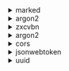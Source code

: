 <details>
<summary>marked</summary>
  
## Marked
  
[![marked](https://snyk.io/advisor/npm-package/marked/badge.svg)](/advisor/npm-package/marked)

Marked parsed in markdown geschriebenen Text zu HTML.

### Alle Daten stand 30.06.23
- **License**: MIT<br>
- **Letzter Commit**: 4 Tage <br>
- **Letzter Release**: 20 Tage <br>
- **Aktivität**: Wie dem GitHub Repository zu entnehmen, wird das Projekt sehr aktiv weiter entwickelt.<br>
- **Community**: 160 Contributers<br>
- **Dowloads**: 6,195,795 pro Woche <br>

### Dependencies

Keine Dependecies


### Links
 > [Snyk](https://snyk.io/advisor/npm-package/marked) <br>
 > [NPM](https://www.npmjs.com/package/marked) <br>
 > [Github](https://github.com/markedjs/marked) <br>
 

### Begründung
Aufgrund der passenden Lizenz, der sehr hohen nachvollziehbaren Aktivität, der sehr froßen und aktiven Community, der hohen Verbreitung sowie keinen bekannten Sicherheitslücken haben wir uns für diese Dependency entschieden.
</details>

<details>
<summary>argon2</summary>
  
## Node-argon2
  
[![argon2](https://snyk.io/advisor/npm-package/argon2/badge.svg)](/advisor/npm-package/argon2)

Node Argon2 implementiert Argon2id, den von OWASP empfohlen Algorithmus zum Hashen von Passwörtern. Zudem hängt Node-argon2 den Passwörtern automatisch einen Salt an. 

### Alle Daten stand 30.06.23
- **License**: MIT<br>
- **Letzter Commit**: 4 Monate <br>
- **Letzter Release**: 6 Monate <br>
- **Aktivität**: Wie dem GitHub Repository zu entnehmen, hat das Projekt keine offenen Pullrequests oder Issues. Issues werden beantwortet. Insgesamt ist das Projekt aber nicht sehr aktiv.<br>
- **Community**: 40 Contributers<br>
- **Dowloads**: 131,487 pro Woche <br>

### Dependencies

- @mapbox/node-pre-gyp: [![@mapbox/node-pre-gyp](https://snyk.io/advisor/npm-package/@mapbox/node-pre-gyp/badge.svg)](/advisor/npm-package/@mapbox/node-pre-gyp)

- @phc/format: [![@phc/format](https://snyk.io/advisor/npm-package/@phc/format/badge.svg)](/advisor/npm-package/@phc/format)

- node-addon-api [![node-addon-api](https://snyk.io/advisor/npm-package/node-addon-api/badge.svg)](/advisor/npm-package/node-addon-api)

### Links
 > [Snyk](https://snyk.io/advisor/npm-package/argon2) <br>
 > [NPM](https://www.npmjs.com/package/argon2) <br>
 > [Github](https://github.com/ranisalt/node-argon2) <br>
 

### Begründung
Aufgrund der passenden Lizenz, der ausreichenden Aktivität, der hohen Verbreitung sowie keinen bekannten Sicherheitslücken haben wir uns für diese Dependency entschieden.
</details>
<details>
<summary>zxcvbn</summary>
  
## Zxcvbn 
  
[![@zxcvbn-ts/core](https://snyk.io/advisor/npm-package/@zxcvbn-ts/core/badge.svg)](/advisor/npm-package/@zxcvbn-ts/core)



Zxcvbn berechnet die Stärke eines Passworts und wird von OWASP für diesen Zweck empfohlen.

### Alle Daten stand 30.06.23
- **License**: MIT<br>
- **Letzter Commit**: Vor 10 Tagen <br>
- **Letzter Release**: 24 Tage <br>
- **Aktivität**: Wie dem GitHub Repository zu entnehmen, wird das Projekt aktiv weiter entwickelt. Issues werden bearbeitet.<br>
- **Community**: 60 Contributers<br>
- **Dowloads**: 68,759 pro Woche <br>

### Dependencies

fastest-levenshtein: [![fastest-levenshtein](https://snyk.io/advisor/npm-package/fastest-levenshtein/badge.svg)](/advisor/npm-package/fastest-levenshtein)


### Links
 > [Snyk](https://snyk.io/advisor/npm-package/fastest-levenshtein) <br>
 > [NPM](https://www.npmjs.com/package/fastest-levenshtein) <br>
 > [Github](https://github.com/ka-weihe/fastest-levenshtein) <br>
 

### Begründung
Aufgrund der passenden Lizenz, der guten nachvollziehbaren Aktivität, der recht hohen Verbreitung sowie keinen bekannten Sicherheitslücken haben wir uns für diese Dependency entschieden.
</details>

<details>
<summary>argon2</summary>
  
## Node-argon2
  
[![argon2](https://snyk.io/advisor/npm-package/argon2/badge.svg)](/advisor/npm-package/argon2)

Node Argon2 implementiert Argon2id, den von OWASP empfohlen Algorithmus zum Hashen von Passwörtern. Zudem hängt Node-argon2 den Passwörtern automatisch einen Salt an. 

### Alle Daten stand 30.06.23
- **License**: MIT<br>
- **Letzter Commit**: 4 Monate <br>
- **Letzter Release**: 6 Monate <br>
- **Aktivität**: Wie dem GitHub Repository zu entnehmen, hat das Projekt keine offenen Pullrequests oder Issues. Issues werden beantwortet. Insgesamt ist das Projekt aber nicht sehr aktiv.<br>
- **Community**: 40 Contributers<br>
- **Dowloads**: 131,487 pro Woche <br>

### Dependencies

- @mapbox/node-pre-gyp: [![@mapbox/node-pre-gyp](https://snyk.io/advisor/npm-package/@mapbox/node-pre-gyp/badge.svg)](/advisor/npm-package/@mapbox/node-pre-gyp)

- @phc/format: [![@phc/format](https://snyk.io/advisor/npm-package/@phc/format/badge.svg)](/advisor/npm-package/@phc/format)

- node-addon-api [![node-addon-api](https://snyk.io/advisor/npm-package/node-addon-api/badge.svg)](/advisor/npm-package/node-addon-api)

### Links
 > [Snyk](https://snyk.io/advisor/npm-package/argon2) <br>
 > [NPM](https://www.npmjs.com/package/argon2) <br>
 > [Github](https://github.com/ranisalt/node-argon2) <br>
 

### Begründung
Aufgrund der passenden Lizenz, der ausreichenden Aktivität, der hohen Verbreitung sowie keinen bekannten Sicherheitslücken haben wir uns für diese Dependency entschieden.
</details>

<details>
<summary>cors</summary>

## Cors
  
[![cors](https://snyk.io/advisor/npm-package/cors/badge.svg)](/advisor/npm-package/cors)

Cors implementiert eine Middleware, die Cross origin Ressource sharing ermöglicht, damit das Frontend auf Ressourcen des Servers zugegreiffen kann.

### Alle Daten stand 30.06.23
- **License**: MIT<br>
- **Letzter Commit**: 1 Jahr <br>
- **Letzter Release**: 5 Jahre <br>
- **Aktivität**: Wie dem GitHub Repository zu entnehmen, hat das Projekt in jüngerer Vergangeheit keine Aktivität.<br>
- **Community**: 40 Contributers<br>
- **Dowloads**: 10,152,038 pro Woche <br>

### Dependencies

- object-assign: [![object-assign](https://snyk.io/advisor/npm-package/object-assign/badge.svg)](/advisor/npm-package/object-assign)

- vary: [![vary](https://snyk.io/advisor/npm-package/vary/badge.svg)](/advisor/npm-package/vary)


### Links
 > [Snyk](https://snyk.io/advisor/npm-package/vary) <br>
 > [NPM](https://www.npmjs.com/package/vary) <br>
 > [Github](https://github.com/jshttp/vary) <br>
 

### Begründung
Aufgrund der passenden Lizenz, trotz der sehr geringen Aktivität, der hohen Verbreitung sowie keinen bekannten Sicherheitslücken haben wir uns für diese Dependency entschieden.
</details>

<details>
<summary>jsonwebtoken</summary>
  
## Jsonwebtoken
  
[![jsonwebtoken](https://snyk.io/advisor/npm-package/jsonwebtoken/badge.svg)](/advisor/npm-package/jsonwebtoken)

Jsonwebtoken implemetiert JSON Web Tokens. Erstellt die von uns für die Loginauthentifizierung genutzten JWTs und verifiziert diese.

### Alle Daten stand 30.06.23
- **License**: MIT<br>
- **Letzter Commit**: 3 Monate <br>
- **Letzter Release**: 6 Monate <br>
- **Aktivität**: Wie dem GitHub Repository zu entnehmen, hat das Projekt etwas Aktivität in letzter Zeit.<br>
- **Community**: 90 Contributers<br>
- **Dowloads**: 12,511,182 pro Woche <br>

### Dependencies

- jws: [![jws](https://snyk.io/advisor/npm-package/jws/badge.svg)](/advisor/npm-package/jws)

- lodash: [![lodash](https://snyk.io/advisor/npm-package/lodash/badge.svg)](/advisor/npm-package/lodash)

- ms: [![ms](https://snyk.io/advisor/npm-package/ms/badge.svg)](/advisor/npm-package/ms)

- semver: [![semver](https://snyk.io/advisor/npm-package/semver/badge.svg)](/advisor/npm-package/semver)


### Links
 > [Snyk](https://snyk.io/advisor/npm-package/jsonwebtoken) <br>
 > [NPM](https://www.npmjs.com/package/jsonwebtoken) <br>
 > [Github](https://github.com/auth0/node-jsonwebtoken) <br>
 

### Begründung
Aufgrund der passenden Lizenz, der ausreichenden Aktivität, der sehr hohen Verbreitung sowie keinen bekannten Sicherheitslücken haben wir uns für diese Dependency entschieden.
</details>


<details>
<summary>uuid</summary>

## Uuid
  
[![uuid](https://snyk.io/advisor/npm-package/uuid/badge.svg)](/advisor/npm-package/uuid)

UUID implementiert RFC4122 UUIDs in den Versionen 1-5. In diesem Projekt wird Version v4 benutzt um Notizen eindeutige nicht erratbare IDs zu geben. Dies ermöglicht, dass sichere teilen von Notitzen über die ID zB in Links.

### Alle Daten stand 30.06.23
- **License**: MIT<br>
- **Letzter Commit**: 2 Monate <br>
- **Letzter Release**: 10 Monate <br>
- **Aktivität**: Wie dem GitHub Repository zu entnehmen, hat das Projekt einige offene Pullrequests und Issues.<br>
- **Community**: 60 Contributers<br>
- **Dowloads**: 88,496,267 pro Woche <br>

### Dependencies

Keine Dependecies


### Links
 > [Snyk](https://snyk.io/advisor/npm-package/uuid) <br>
 > [NPM](https://www.npmjs.com/package/uuid) <br>
 > [Github](https://github.com/uuidjs/uuid) <br>
 

### Begründung
Aufgrund der passenden Lizenz, der ausreichenden Aktivität, der extrem hohen Verbreitung sowie keinen bekannten Sicherheitslücken haben wir uns für diese Dependency entschieden.
</details>
